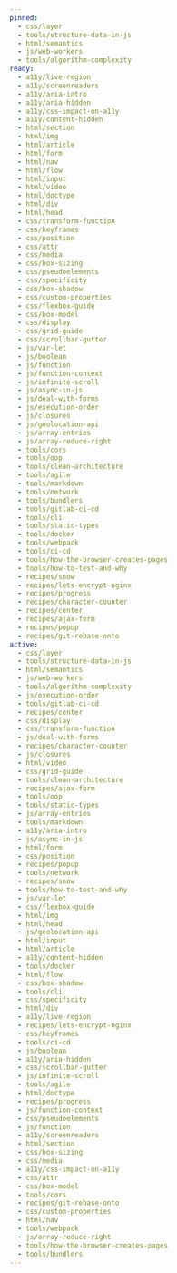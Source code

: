 ```yaml
---
pinned:
  - css/layer
  - tools/structure-data-in-js
  - html/semantics
  - js/web-workers
  - tools/algorithm-complexity
ready:
  - a11y/live-region
  - a11y/screenreaders
  - a11y/aria-intro
  - a11y/aria-hidden
  - a11y/css-impact-on-a11y
  - a11y/content-hidden
  - html/section
  - html/img
  - html/article
  - html/form
  - html/nav
  - html/flow
  - html/input
  - html/video
  - html/doctype
  - html/div
  - html/head
  - css/transform-function
  - css/keyframes
  - css/position
  - css/attr
  - css/media
  - css/box-sizing
  - css/pseudoelements
  - css/specificity
  - css/box-shadow
  - css/custom-properties
  - css/flexbox-guide
  - css/box-model
  - css/display
  - css/grid-guide
  - css/scrollbar-gutter
  - js/var-let
  - js/boolean
  - js/function
  - js/function-context
  - js/infinite-scroll
  - js/async-in-js
  - js/deal-with-forms
  - js/execution-order
  - js/closures
  - js/geolocation-api
  - js/array-entries
  - js/array-reduce-right
  - tools/cors
  - tools/oop
  - tools/clean-architecture
  - tools/agile
  - tools/markdown
  - tools/network
  - tools/bundlers
  - tools/gitlab-ci-cd
  - tools/cli
  - tools/static-types
  - tools/docker
  - tools/webpack
  - tools/ci-cd
  - tools/how-the-browser-creates-pages
  - tools/how-to-test-and-why
  - recipes/snow
  - recipes/lets-encrypt-nginx
  - recipes/progress
  - recipes/character-counter
  - recipes/center
  - recipes/ajax-form
  - recipes/popup
  - recipes/git-rebase-onto
active:
  - css/layer
  - tools/structure-data-in-js
  - html/semantics
  - js/web-workers
  - tools/algorithm-complexity
  - js/execution-order
  - tools/gitlab-ci-cd
  - recipes/center
  - css/display
  - css/transform-function
  - js/deal-with-forms
  - recipes/character-counter
  - js/closures
  - html/video
  - css/grid-guide
  - tools/clean-architecture
  - recipes/ajax-form
  - tools/oop
  - tools/static-types
  - js/array-entries
  - tools/markdown
  - a11y/aria-intro
  - js/async-in-js
  - html/form
  - css/position
  - recipes/popup
  - tools/network
  - recipes/snow
  - tools/how-to-test-and-why
  - js/var-let
  - css/flexbox-guide
  - html/img
  - html/head
  - js/geolocation-api
  - html/input
  - html/article
  - a11y/content-hidden
  - tools/docker
  - html/flow
  - css/box-shadow
  - tools/cli
  - css/specificity
  - html/div
  - a11y/live-region
  - recipes/lets-encrypt-nginx
  - css/keyframes
  - tools/ci-cd
  - js/boolean
  - a11y/aria-hidden
  - css/scrollbar-gutter
  - js/infinite-scroll
  - tools/agile
  - html/doctype
  - recipes/progress
  - js/function-context
  - css/pseudoelements
  - js/function
  - a11y/screenreaders
  - html/section
  - css/box-sizing
  - css/media
  - a11y/css-impact-on-a11y
  - css/attr
  - css/box-model
  - tools/cors
  - recipes/git-rebase-onto
  - css/custom-properties
  - html/nav
  - tools/webpack
  - js/array-reduce-right
  - tools/how-the-browser-creates-pages
  - tools/bundlers
---
```


